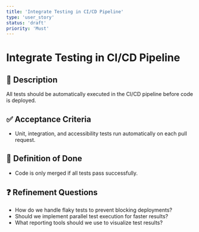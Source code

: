 ```yaml
---
title: 'Integrate Testing in CI/CD Pipeline'
type: 'user_story'
status: 'draft'
priority: 'Must'
---
```


# Integrate Testing in CI/CD Pipeline

## 📌 Description

All tests should be automatically executed in the CI/CD pipeline before code is deployed.

## ✅ Acceptance Criteria

- Unit, integration, and accessibility tests run automatically on each pull request.

## 🎯 Definition of Done

- Code is only merged if all tests pass successfully.

## ❓ Refinement Questions

- How do we handle flaky tests to prevent blocking deployments?
- Should we implement parallel test execution for faster results?
- What reporting tools should we use to visualize test results?

